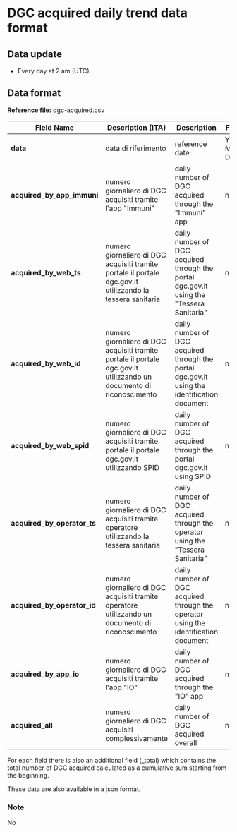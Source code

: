 # DGC acquired daily trend data format

## Data update
- Every day at 2 am (UTC). 

## Data format

**Reference file:** dgc-acquired.csv<br>

| Field Name                  | Description (ITA)                       | Description                            | Format                       | Example             |
|-----------------------------|-----------------------------------|----------------------------------------|-------------------------------|---------------------|
| **data**                    | data di riferimento            | reference date                   | YYYY-MM-DD | 2021-06-17 |
| **acquired_by_app_immuni**  | numero giornaliero di DGC acquisiti tramite l'app "Immuni" | daily number of DGC acquired through the "Immuni" app      |  number     |         3         |
| **acquired_by_web_ts**      | numero giornaliero di DGC acquisiti tramite portale il portale dgc.gov.it utilizzando la tessera sanitaria | daily number of DGC acquired through the portal dgc.gov.it using the "Tessera Sanitaria" |  number                        | 3                  |
| **acquired_by_web_id**      | numero giornaliero di DGC acquisiti tramite portale il portale dgc.gov.it utilizzando un documento di riconoscimento| daily number of DGC acquired through the portal dgc.gov.it using the identification document | number             | 3             |
| **acquired_by_web_spid**    | numero giornaliero di DGC acquisiti tramite portale il portale dgc.gov.it utilizzando SPID | daily number of DGC acquired through the portal dgc.gov.it using SPID | number                         | 3          |
| **acquired_by_operator_ts** | numero giornaliero di DGC acquisiti tramite operatore utilizzando la tessera sanitaria | daily number of DGC acquired through the operator using the "Tessera Sanitaria" | number                         | 3          |
| **acquired_by_operator_id** | numero giornaliero di DGC acquisiti tramite operatore utilizzando un documento di riconoscimento | daily number of DGC acquired through the operator using the identification document | number                         | 3          |
| **acquired_by_app_io**      | numero giornaliero di DGC acquisiti tramite l'app "IO" | daily number of DGC acquired through the "IO" app | number                         | 3          |
| **acquired_all**            | numero giornaliero di DGC acquisiti complessivamente | daily number of DGC acquired overall | number                         | 3          |

For each field there is also an additional field (_total) which contains the total number of DGC acquired calculated as a cumulative sum starting from the beginning.

These data are also available in a json format.

### Note
No

